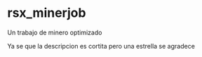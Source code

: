 # rsx_minerjob

Un trabajo de minero optimizado

Ya se que la descripcion es cortita pero una estrella se agradece
